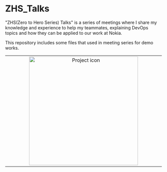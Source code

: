# ZHS_Talks
"ZHS(Zero to Hero Series) Talks" is a series of meetings where I share my knowledge and experience to help my teammates, explaining DevOps topics and how they can be applied to our work at Nokia.

This repository includes some files that used in meeting series for demo works.

<table align="center"><tr><td align="center" width="9999">
<img src="http://www.thestartuphero.com/zerohero.png" align="center" width="350" alt="Project icon">






